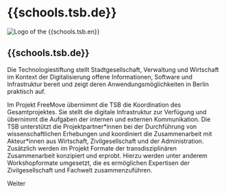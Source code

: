 <div id="tsb" class="component-school border-b-0">

# {{schools.tsb.de}}

<div>

![Logo of the {{schools.tsb.en}}]({{schools.tsb.logo}})

<div>

## {{schools.tsb.de}}

</div>

</div>

Die Technologiestiftung stellt Stadtgesellschaft, Verwaltung und Wirtschaft im Kontext der Digitalisierung offene Informationen, Software und Infrastruktur bereit und zeigt deren Anwendungsmöglichkeiten in Berlin praktisch auf.

Im Projekt FreeMove übernimmt die TSB die Koordination des Gesamtprojektes. Sie stellt die digitale Infrastruktur zur Verfügung und übernimmt die Aufgaben der internen und externen Kommunikation. Die TSB unterstützt die Projektpartner\*innen bei der Durchführung von wissenschaftlichen Erhebungen und koordiniert die Zusammenarbeit mit Akteur\*innen aus Wirtschaft, Zivilgesellschaft und der Administration. Zusätzlich werden im Projekt Formate der transdisziplinären Zusammenarbeit konzipiert und erprobt. Hierzu werden unter anderem Workshopformate umgesetzt, die es ermöglichen Expertisen der Zivilgesellschaft und Fachwelt zusammenzuführen.

<div class="justify-end my-0">
    <a href="/partners/tsb" class="border border-green text-green text-xl py-1 px-4 cursor-pointer hover:bg-green hover:text-white" style="text-decoration: none;">Weiter</a>
</div>

</div>
